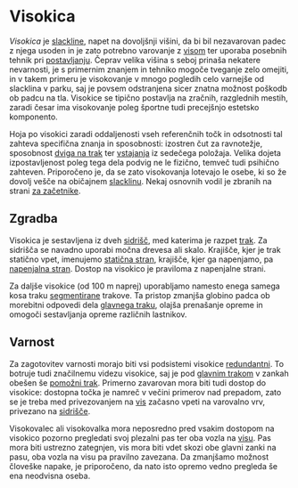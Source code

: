 # Visokica

_Visokica_ je [slackline](slackline), napet na dovoljšnji višini, da bi bil nezavarovan padec z njega usoden in je zato potrebno varovanje z [visom](vis) ter uporaba posebnih tehnik pri [postavljanju](postavljanje). Čeprav velika višina s seboj prinaša nekatere nevarnosti, je s primernim znanjem in tehniko mogoče tveganje zelo omejiti, in v takem primeru je visokovanje v mnogo pogledih celo varnejše od slacklina v parku, saj je povsem odstranjena sicer znatna možnost poškodb ob padcu na tla. Visokice se tipično postavlja na zračnih, razglednih mestih, zaradi česar ima visokovanje poleg športne tudi precejšnjo estetsko komponento.

Hoja po visokici zaradi oddaljenosti vseh referenčnih točk in odsotnosti tal zahteva specifična znanja in sposobnosti: izostren čut za ravnotežje, sposobnost [dviga na trak](dvig-na-trak) ter [vstajanja](vstajanje) iz sedečega položaja. Velika dojeta izpostavljenost poleg tega dela podvig ne le fizično, temveč tudi psihično zahteven. Priporočeno je, da se zato visokovanja lotevajo le osebe, ki so že dovolj vešče na običajnem [slacklinu](slackline). Nekaj osnovnih vodil je zbranih na strani [za začetnike](za-zacetnike).

## Zgradba

Visokica je sestavljena iz dveh [sidrišč](sidrisce), med katerima je razpet [trak](trak). Za sidrišča se navadno uporabi močna drevesa ali skalo. Krajišče, kjer je trak statično vpet, imenujemo [statična stran](staticna-stran), krajišče, kjer ga napenjamo, pa [napenjalna stran](napenjalna-stran). Dostop na visokico je praviloma z napenjalne strani.

Za daljše visokice (od 100 m naprej) uporabljamo namesto enega samega kosa traku [segmentirane](segmentiranje) trakove. Ta pristop zmanjša globino padca ob morebitni odpovedi dela [glavnega traku](glavni-trak), olajša prenašanje opreme in omogoči sestavljanja opreme različnih lastnikov.

## Varnost

Za zagotovitev varnosti morajo biti vsi podsistemi visokice [redundantni](redundanca). To botruje tudi značilnemu videzu visokice, saj je pod [glavnim trakom](glavni-trak) v zankah obešen še [pomožni trak](pomozni-trak). Primerno zavarovan mora biti tudi dostop do visokice: dostopna točka je namreč v večini primerov nad prepadom, zato se je treba med privezovanjem na [vis](vis) začasno vpeti na varovalno vrv, privezano na [sidrišče](sidrisce).

Visokovalec ali visokovalka mora neposredno pred vsakim dostopom na visokico pozorno pregledati svoj plezalni pas ter oba vozla na [visu](vis). Pas mora biti ustrezno zategnjen, vis mora biti vdet skozi obe glavni zanki na pasu, oba vozla na visu pa pravilno zavezana. Da zmanjšamo možnost človeške napake, je priporočeno, da nato isto opremo vedno pregleda še ena neodvisna oseba.
